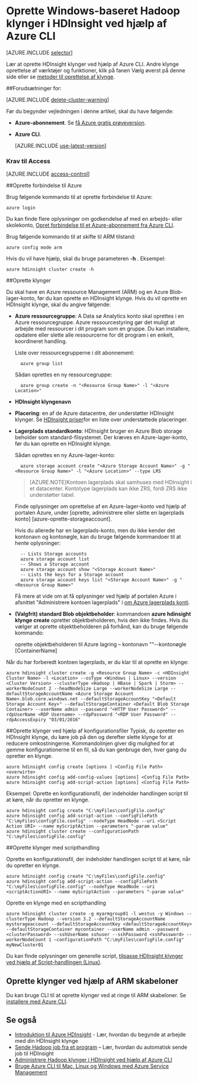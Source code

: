 <properties
   pageTitle="Oprette Windows-baseret Hadoop klynger i HDInsight ved hjælp af Azure CLI"
    description="Lær at oprette klynger til Azure HDInsight ved hjælp af Azure CLI."
   services="hdinsight"
   documentationCenter=""
   tags="azure-portal"
   authors="mumian"
   manager="jhubbard"
   editor="cgronlun"/>

<tags
   ms.service="hdinsight"
   ms.devlang="na"
   ms.topic="article"
   ms.tgt_pltfrm="na"
   ms.workload="big-data"
   ms.date="09/02/2016"
   ms.author="jgao"/>

# <a name="create-windows-based-hadoop-clusters-in-hdinsight-using-azure-cli"></a>Oprette Windows-baseret Hadoop klynger i HDInsight ved hjælp af Azure CLI

[AZURE.INCLUDE [selector](../../includes/hdinsight-selector-create-clusters.md)]

Lær at oprette HDInsight klynger ved hjælp af Azure CLI. Andre klynge oprettelse af værktøjer og funktioner, klik på fanen Vælg øverst på denne side eller se [metoder til oprettelse af klynge](hdinsight-provision-clusters.md#cluster-creation-methods).

##<a name="prerequisites"></a>Forudsætninger for:

[AZURE.INCLUDE [delete-cluster-warning](../../includes/hdinsight-delete-cluster-warning.md)]


Før du begynder vejledningen i denne artikel, skal du have følgende:

- **Azure-abonnement**. Se [få Azure gratis prøveversion](https://azure.microsoft.com/documentation/videos/get-azure-free-trial-for-testing-hadoop-in-hdinsight/).
- **Azure CLI**.

    [AZURE.INCLUDE [use-latest-version](../../includes/hdinsight-use-latest-cli.md)] 

### <a name="access-control-requirements"></a>Krav til Access

[AZURE.INCLUDE [access-control](../../includes/hdinsight-access-control-requirements.md)]

##<a name="connect-to-azure"></a>Oprette forbindelse til Azure

Brug følgende kommando til at oprette forbindelse til Azure:

    azure login

Du kan finde flere oplysninger om godkendelse af med en arbejds- eller skolekonto, [Opret forbindelse til et Azure-abonnement fra Azure CLI](../xplat-cli-connect.md).

Brug følgende kommando til at skifte til ARM tilstand:

    azure config mode arm

Hvis du vil have hjælp, skal du bruge parameteren **-h** .  Eksempel:

    azure hdinsight cluster create -h

##<a name="create-clusters"></a>Oprette klynger

Du skal have en Azure ressource Management (ARM) og en Azure Blob-lager-konto, før du kan oprette en HDInsight klynge. Hvis du vil oprette en HDInsight klynge, skal du angive følgende:

- **Azure ressourcegruppe**: A Data sø Analytics konto skal oprettes i en Azure ressourcegruppe. Azure ressourcestyring gør det muligt at arbejde med ressourcer i dit program som en gruppe. Du kan installere, opdatere eller slette alle ressourcerne for dit program i en enkelt, koordineret handling.

    Liste over ressourcegrupperne i dit abonnement:

        azure group list

    Sådan oprettes en ny ressourcegruppe:

        azure group create -n "<Resource Group Name>" -l "<Azure Location>"

- **HDInsight klyngenavn**

- **Placering**: en af de Azure datacentre, der understøtter HDInsight klynger. Se [HDInsight priser](https://azure.microsoft.com/pricing/details/hdinsight/)for en liste over understøttede placeringer.

- **Lagerplads standardkonto**: HDInsight bruger en Azure Blob storage beholder som standard-filsystemet. Der kræves en Azure-lager-konto, før du kan oprette en HDInsight klynge.

    Sådan oprettes en ny Azure-lager-konto:

        azure storage account create "<Azure Storage Account Name>" -g "<Resource Group Name>" -l "<Azure Location>" --type LRS

    > [AZURE.NOTE]Kontoen lagerplads skal samhuses med HDInsight i et datacenter.
    > Kontotype lagerplads kan ikke ZRS, fordi ZRS ikke understøtter tabel.

    Finde oplysninger om oprettelse af en Azure-lager-konto ved hjælp af portalen Azure, under [oprette, administrere eller slette en lagerplads konto] [azure-oprette-storageaccount].

    Hvis du allerede har en lagerplads-konto, men du ikke kender det kontonavn og kontonøgle, kan du bruge følgende kommandoer til at hente oplysninger:

        -- Lists Storage accounts
        azure storage account list
        -- Shows a Storage account
        azure storage account show "<Storage Account Name>"
        -- Lists the keys for a Storage account
        azure storage account keys list "<Storage Account Name>" -g "<Resource Group Name>"

    Få mere at vide om at få oplysninger ved hjælp af portalen Azure i afsnittet "Administrere kontoen lagerplads" i [om Azure lagerplads konti](../storage/storage-create-storage-account#manage-your-storage-account).

- **(Valgfrit) standard Blob objektbeholder**: kommandoen **azure hdinsight klynge create** opretter objektbeholderen, hvis den ikke findes. Hvis du vælger at oprette objektbeholderen på forhånd, kan du bruge følgende kommando:

    oprette objektbeholderen til Azure lagring – kontonavn "<Storage Account Name>"--kontonøgle <Storage Account Key> [ContainerName]

Når du har forberedt kontoen lagerplads, er du klar til at oprette en klynge:


    azure hdinsight cluster create -g <Resource Group Name> -c <HDInsight Cluster Name> -l <Location> --osType <Windows | Linux> --version <Cluster Version> --clusterType <Hadoop | HBase | Spark | Storm> --workerNodeCount 2 --headNodeSize Large --workerNodeSize Large --defaultStorageAccountName <Azure Storage Account Name>.blob.core.windows.net --defaultStorageAccountKey "<Default Storage Account Key>" --defaultStorageContainer <Default Blob Storage Container> --userName admin --password "<HTTP User Password>" --rdpUserName <RDP Username> --rdpPassword "<RDP User Password" --rdpAccessExpiry "03/01/2016"


##<a name="create-clusters-using-configuration-files"></a>Oprette klynger ved hjælp af konfigurationsfiler
Typisk, du opretter en HDInsight klynge, du køre job på den og derefter slette klynge for at reducere omkostningerne. Kommandolinjen giver dig mulighed for at gemme konfigurationerne til en fil, så du kan genbruge den, hver gang du opretter en klynge.  

    azure hdinsight config create [options ] <Config File Path> <overwirte>
    azure hdinsight config add-config-values [options] <Config File Path>
    azure hdinsight config add-script-action [options] <Config File Path>

Eksempel: Oprette en konfigurationsfil, der indeholder handlingen script til at køre, når du opretter en klynge.

    azure hdinsight config create "C:\myFiles\configFile.config"
    azure hdinsight config add-script-action --configFilePath "C:\myFiles\configFile.config" --nodeType HeadNode --uri <Script Action URI> --name myScriptAction --parameters "-param value"
    azure hdinsight cluster create --configurationPath "C:\myFiles\configFile.config"

##<a name="create-clusters-with-script-action"></a>Oprette klynger med scripthandling

Oprette en konfigurationsfil, der indeholder handlingen script til at køre, når du opretter en klynge.

    azure hdinsight config create "C:\myFiles\configFile.config"
    azure hdinsight config add-script-action --configFilePath "C:\myFiles\configFile.config" --nodeType HeadNode --uri <scriptActionURI> --name myScriptAction --parameters "-param value"

Oprette en klynge med en scripthandling

    azure hdinsight cluster create -g myarmgroup01 -l westus -y Windows --clusterType Hadoop --version 3.2 --defaultStorageAccountName mystorageaccount --defaultStorageAccountKey <defaultStorageAccountKey> --defaultStorageContainer mycontainer --userName admin --password <clusterPassword> --sshUserName sshuser --sshPassword <sshPassword> --workerNodeCount 1 –configurationPath "C:\myFiles\configFile.config" myNewCluster01


Du kan finde oplysninger om generelle script, [tilpasse HDInsight klynger ved hjælp af Script-handlingen (Linux)](hdinsight-hadoop-customize-cluster.md).


## <a name="create-clusters-using-arm-templates"></a>Oprette klynger ved hjælp af ARM skabeloner

Du kan bruge CLI til at oprette klynger ved at ringe til ARM skabeloner. Se [installere med Azure CLI](hdinsight-hadoop-create-windows-clusters-arm-templates.md#deploy-with-azure-cli).

## <a name="see-also"></a>Se også

- [Introduktion til Azure HDInsight](hdinsight-hadoop-linux-tutorial-get-started.md) - Lær, hvordan du begynde at arbejde med din HDInsight klynge
- [Sende Hadoop job fra et program](hdinsight-submit-hadoop-jobs-programmatically.md) – Lær, hvordan du automatisk sende job til HDInsight
- [Administrere Hadoop klynger i HDInsight ved hjælp af Azure CLI](hdinsight-administer-use-command-line.md)
- [Bruge Azure CLI til Mac, Linux og Windows med Azure Service Management](../virtual-machines-command-line-tools.md)
